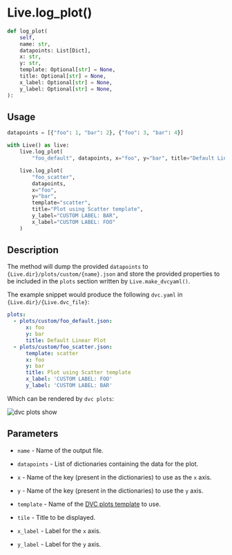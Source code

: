 # Live.log_plot()

```py
def log_plot(
    self,
    name: str,
    datapoints: List[Dict],
    x: str,
    y: str,
    template: Optional[str] = None,
    title: Optional[str] = None,
    x_label: Optional[str] = None,
    y_label: Optional[str] = None,
):
```

## Usage

```py
datapoints = [{"foo": 1, "bar": 2}, {"foo": 3, "bar": 4}]

with Live() as live:
    live.log_plot(
        "foo_default", datapoints, x="foo", y="bar", title="Default Linear Plot")

    live.log_plot(
        "foo_scatter",
        datapoints,
        x="foo",
        y="bar",
        template="scatter",
        title="Plot using Scatter template",
        y_label="CUSTOM LABEL: BAR",
        x_label="CUSTOM LABEL: FOO"
    )
```

## Description

The method will dump the provided `datapoints` to
`{Live.dir}/plots/custom/{name}.json` and store the provided properties to be
included in the `plots` section written by `Live.make_dvcyaml()`.

The example snippet would produce the following `dvc.yaml` in
`{Live.dir}/{Live.dvc_file}`:

```yaml
plots:
  - plots/custom/foo_default.json:
      x: foo
      y: bar
      title: Default Linear Plot
  - plots/custom/foo_scatter.json:
      template: scatter
      x: foo
      y: bar
      title: Plot using Scatter template
      x_label: 'CUSTOM LABEL: FOO'
      y_label: 'CUSTOM LABEL: BAR'
```

Which can be rendered by `dvc plots`:

![dvc plots show](/img/dvclive-log_plot.png)

## Parameters

- `name` - Name of the output file.

- `datapoints` - List of dictionaries containing the data for the plot.

- `x` - Name of the key (present in the dictionaries) to use as the `x` axis.

- `y` - Name of the key (present in the dictionaries) to use the `y` axis.

- `template` - Name of the
  [DVC plots template](/doc/user-guide/experiment-management/visualizing-plots#plot-templates-data-series-only)
  to use.

- `tile` - Title to be displayed.

- `x_label` - Label for the `x` axis.

- `y_label` - Label for the `y` axis.
